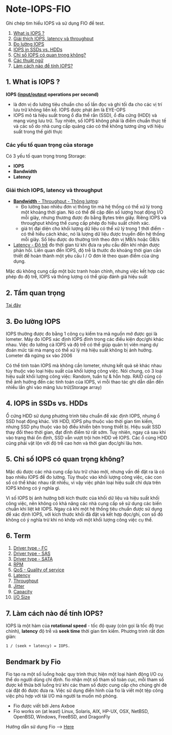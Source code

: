 # Note-IOPS-FIO
 Ghi chép tìm hiểu IOPS và sử dụng FIO để test. 
1. [What is IOPS ?](#1-what-is-iops)
1. [Giải thích IOPS, latency và throughput](#2-giải-thích-iops-latency-và-throughput)
1. [Đo lường IOPS](#3-đo-lường-iops)
1. [IOPS in SSDs vs. HDDs](#4-iops-in-ssds-vs-hdds)
1. [Chỉ số IOPS có quan trọng không?](#5-chỉ-số-iops-có-quan-trọng-không)
1. [Các thuật ngữ](#6-term)
1. [Làm cách nào để tính IOPS?](#7-làm-cách-nào-để-tính-iops)
## 1. What is IOPS ?
**IOPS ([input/output](/IOPS//Terms/I-O.md) operations per second)**
* là đơn vị đo lường tiêu chuẩn cho số lần đọc và ghi tối đa cho các vị trí lưu trữ không liền kề. IOPS được phát âm là EYE-OPS
* IOPS mô tả hiệu suất trong ổ đĩa thể rắn (SSD), ổ đĩa cứng (HDD) và mạng vùng lưu trữ. Tuy nhiên, số IOPS không phải là điểm chuẩn thực tế và các số do nhà cung cấp quảng cáo có thể không tương ứng với hiệu suất trong thế giới thực
### Các yếu tố quan trọng của storage
Có 3 yếu tố quan trọng trong Storage:
* **IOPS**
* **Bandwidth** 
* **Latency**
### Giải thích IOPS, latency và throughput
* [**Bandwidth** - Throughput - Thông lượng](/IOPS//Terms/throughput.md): 
    * Đo lường bao nhiêu đơn vị thông tin mà hệ thống có thể xử lý trong một khoảng thời gian. Nó có thể đề cập đến số lượng hoạt động I/O mỗi giây, nhưng thương được đo bằng Bytes trên giây. Riêng IOPS và throughput không thể cung cấp phép đo hiệu suất chính xác.
    * giá trị đại diện cho khối lượng dữ liệu có thể xử lý trong 1 thời điểm - có thể hiểu cách khác, nó là lượng dữ liệu được truyền đến hệ thống mỗi giây. Số liệu được do thường tính theo đơn vị MB/s hoặc GB/s
* [Latency - Độ trễ](/IOPS//Terms/Latency.md) đo thời gian từ khi đưa ra yêu cầu đến khi nhận được phản hồi. Liên quan đến IOPS, độ trễ là thước đo khoảng thời gian cần thiết để hoàn thành một yêu cầu I / O đơn lẻ theo quan điểm của ứng dụng.

Mặc dù không cung cấp một bức tranh hoàn chỉnh, nhưng việc kết hợp các phép đo độ trễ, IOPS và thông lượng có thể giúp đánh giá hiệu suất
## 2. Tầm quan trọng
[Tại đây](iops-latency-throughput.md)
## 3. Đo lường IOPS
IOPS thường được đo bằng 1 công cụ kiểm tra mã nguồn mở được gọi là lometer. Máy đo IOPS xác định IOPS đỉnh trong các điều kiện đọc/ghi khác nhau. Việc đo lường cả IOPS và độ trễ có thể giúp quản trị viên mạng dự đoán mức tải mà mạng có thể xử lý mà hiệu suất không bị ảnh hưởng. Lometer đã ngừng sx vào 2006

Có thể tính toàn IOPS mà không cần lometer, nhưng kết quả sẽ khác nhau tùy thuộc vào loại hiệu suất của khối lượng công việc. Nói chung, có 3 loại hiệu suất khối lượng công việc: Random, tuần tự & hỗn hợp. RAID cũng có thể ảnh hưởng đến các tính toán của IOPS, vì mỗi thao tác ghi dẫn dẫn đến nhiều lần ghi vào mảng lưu trữ(Storage array)

## 4. IOPS in SSDs vs. HDDs
Ổ cứng HDD sử dụng phương trình tiêu chuẩn để xác định IOPS, nhưng ổ SSD hoạt động khác. Với HDD, IOPS phụ thuộc vào thời gian tìm kiếm, nhưng SSD phụ thuộc vào bộ điều khiển bên trong thiết bị. Hiệu suất SSD thay đổi theo thời gian, đạt đỉnh điểm từ rất sớm. Tuy nhiên, ngay cả sau khi vào trạng thái ổn định, SSD vẫn vượt trội hơn HDD về IOPS. Các ổ cúng HDD cũng phải vật lộn với độ trễ cao hơn và thời gian đọc/ghi lâu hơn.

## 5. Chỉ số IOPS có quan trọng không?
Mặc dù được các nhà cung cấp lưu trữ chào mời, nhưng vấn đề đặt ra là có bao nhiêu IOPS để đo lường. Tùy thuộc vào khối lượng công việc, các con số có thể khác nhau rất nhiều, vì vậy việc phân loại hiệu suất chỉ dựa trên IOPS không có ý nghĩa gì.

Vì số IOPS bị ảnh hưởng bởi kích thước của khối dữ liệu và hiệu suất khối công việc, nên không có khả năng các nhà cung cấp sẽ sử dụng các biến chuẩn khi liệt kê IOPS. Ngay cả khi một hệ thống tiêu chuẩn được sử dụng để xác định IOPS, với kích thước khối đã đặt và kết hợp đọc/ghi, con số đó không có ý nghĩa trừ khi nó khớp với một khối lượng công việc cụ thể.
## 6. Term
1. [Driver type - FC](/IOPS//Terms/Driver-type/FC.md)
1. [Driver type - SAS](/IOPS//Terms/Driver-type/SAS.md)
1. [Driver type - SATA](/IOPS//Terms/Driver-type/Sata.md)
1. [RPM](/IOPS//Terms/RPM.md)
1. [QoS - Quality of service ](/IOPS//Terms/QoS.md)
1. [Latency](/IOPS//Terms/Latency.md)
1. [Throughput](/IOPS//Terms/throughput.md)
1. [Jitter](/IOPS//Terms/Jitter.md)
1. [Capacity](/IOPS//Terms/Capacity.md)
1. [I/O Size](/IOPS//Terms/IO-size.md)

## 7. Làm cách nào để tính IOPS?
IOPS là một hàm của **rotational speed** - tốc độ quay (còn gọi là tốc độ trục chính), **latency** độ trễ và **seek time** thời gian tìm kiếm. Phương trình rất đơn giản:
```
1 / (seek + latency) = IOPS.
```
## Bendmark by Fio 
Fio tạo ra một số luồng hoặc quy trình thực hiện một loại hành động I/O cụ thể do người dùng chỉ định. fio nhận một số tham số toàn cục, mỗi tham số được kế thừa bởi luồng trừ khi các tham số được cung cấp cho chúng ghi đè cài đặt đó được đưa ra. Việc sử dụng điển hình của fio là viết một tệp công việc phù hợp với tải I/O mà người ta muốn mô phỏng.

* Fio được viết bởi Jens Axboe
* Fio works on (at least) Linux, Solaris, AIX, HP-UX, OSX, NetBSD, OpenBSD, Windows, FreeBSD, and DragonFly

Hướng dẫn sử dụng Fio --> [Here](/IOPS/FIO/README.md)
